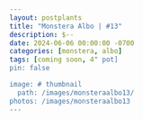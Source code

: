 ```yaml
---
layout: postplants
title: "Monstera Albo | #13"
description: $--
date: 2024-06-06 00:00:00 -0700
categories: [monstera, albo]
tags: [coming soon, 4" pot]
pin: false

image: # thumbnail
  path: /images/monsteraalbo13/
photos: /images/monsteraalbo13
---
```

